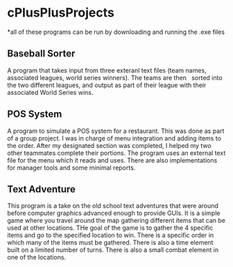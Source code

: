 # cPlusPlusProjects

*all of these programs can be run by downloading and running the .exe files


## Baseball Sorter

  A program that takes input from three exteranl text files (team names, associated leagues, world series winners). The teams are then    sorted into the two different leagues, and output as part of their league with their associated World Series wins.
  
## POS System

  A program to simulate a POS system for a restaurant. This was done as part of a group project. I was in charge of menu integration and adding items to the order. After my designated section was completed, I helped my two other teammates complete their portions. The program uses an external text file for the menu which it reads and uses. There are also implementations for manager tools and some minimal reports.
  
## Text Adventure

  This program is a take on the old school text adventures that were around before computer graphics advanced enough to provide GUIs. It is a simple game where you travel around the map gathering different items that can be used at other locations. THe goal of the game is to gather the 4 specific items and go to the specified location to win. There is a specific order in which many of the items must be gathered. There is also a time element built on a limited number of turns. There is also a small combat element in one of the locations.
